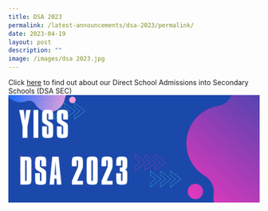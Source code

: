 ```yaml
---
title: DSA 2023
permalink: /latest-announcements/dsa-2023/permalink/
date: 2023-04-19
layout: post
description: ""
image: /images/dsa 2023.jpg
---
```

Click [here](https://www.yusofishaksec.moe.edu.sg/yi-experience/dsa/) to find out about our Direct School Admissions into Secondary Schools (DSA SEC)
![](/images/blue%20and%20pink%20modern%20tech%20electronics%20and%20technology%20retractable%20exhibition%20banner.png)